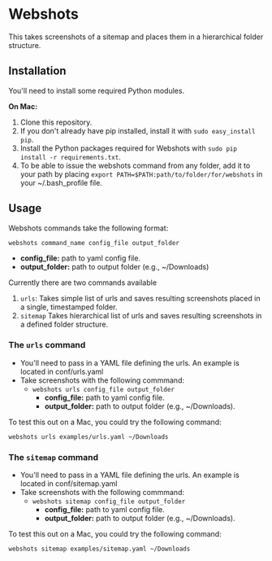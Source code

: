 Webshots
========

This takes screenshots of a sitemap and places them in a hierarchical folder structure.



Installation
------------

You'll need to install some required Python modules.

**On Mac:**

1. Clone this repository.
2. If you don't already have pip installed, install it with `sudo easy_install pip`.
3. Install the Python packages required for Webshots with `sudo pip install -r requirements.txt`.
4. To be able to issue the webshots command from any folder, add it to your path
   by placing `export PATH=$PATH:path/to/folder/for/webshots` in your ~/.bash_profile file.



Usage
-----

Webshots commands take the following format:

`webshots command_name config_file output_folder`

- **config_file:** path to yaml config file.
- **output_folder:** path to output folder (e.g., ~/Downloads)


Currently there are two commands available

1. `urls`: Takes simple list of urls and saves resulting screenshots placed in a single, timestamped folder.
2. `sitemap` Takes hierarchical list of urls and saves resulting screenshots in a defined folder structure.


### The `urls` command 

- You'll need to pass in a YAML file defining the urls. An example is located in conf/urls.yaml
- Take screenshots with the following commmand:
  - `webshots urls config_file output_folder`
    - **config_file:** path to yaml config file.
    - **output_folder:** path to output folder (e.g., ~/Downloads).

To test this out on a Mac, you could try the following command:

`webshots urls examples/urls.yaml ~/Downloads`


### The `sitemap` command 

- You'll need to pass in a YAML file defining the urls. An example is located in conf/sitemap.yaml
- Take screenshots with the following commmand:
  - `webshots sitemap config_file output_folder`
    - **config_file:** path to yaml config file.
    - **output_folder:** path to output folder (e.g., ~/Downloads).

To test this out on a Mac, you could try the following command:

`webshots sitemap examples/sitemap.yaml ~/Downloads`




